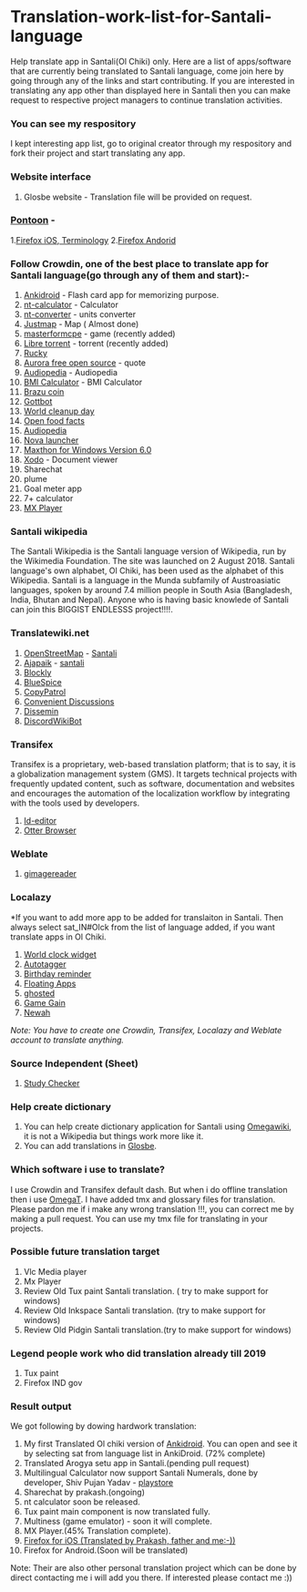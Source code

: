 # Translation-work-list-for-Santali-language
Help translate app in Santali(Ol Chiki) only. Here are a list of apps/software that are currently being translated to Santali language, come join here by going through any of the links and start contributing. If you are interested in translating any app other than displayed here in Santali then you can make request to respective project managers to continue translation activities.

### You can see my respository
I kept interesting app list, go to original creator through my respository and fork their project and start translating any app.
### Website interface
1. Glosbe website - Translation file will be provided on request.
### [Pontoon](https://pontoon.mozilla.org/sat-Olck/) - 
1.[Firefox iOS, Terminology](https://pontoon.mozilla.org/sat-Olck/firefox-for-ios/)
2.[Firefox Andorid](https://pontoon.mozilla.org/sat-Olck/android-l10n/)
### Follow Crowdin, one of the best place to translate app for Santali language(go through any of them and start):-
1. [Ankidroid](https://crowdin.com/project/ankidroid/sat#) - Flash card app for memorizing purpose.
2. [nt-calculator](https://crowdin.com/project/nt-calculator/sat#) - Calculator
3. [nt-converter](https://crowdin.com/project/nt-converter/sat#) - units converter
4. [Justmap](https://crowdin.com/project/justmap/sat#) - Map ( Almost done)
5. [masterformcpe](https://crowdin.com/project/masterformcpe/sat#) - game (recently added)
6. [Libre torrent](https://crowdin.com/project/libretorrent/sat#) - torrent (recently added)
7. [Rucky](https://crowdin.com/project/rucky/sat#) 
8. [Aurora free open source](https://crowdin.com/project/aurorafossorg-happiness/sat#) - quote
9. [Audiopedia](https://crowdin.com/project/audiopedia/sat#) - Audiopedia
10. [BMI Calculator](https://crowdin.com/project/characterdog-bmi-calculator/sat#) - BMI Calculator
11. [Brazu coin](https://crowdin.com/project/brazukcoin-gui-wallet-translat/sat#)
12. [Gottbot](https://crowdin.com/project/gb_Bbn/sat#)
13. [World cleanup day](https://crowdin.com/project/world-cleanup-day/sat#)
14. [Open food facts](https://crowdin.com/project/openfoodfacts/sat#)
15. [Audiopedia](https://crowdin.com/project/uridu/sat#)
16. [Nova launcher](https://crowdin.com/project/nova/sat#)
17. [Maxthon for Windows Version 6.0](https://crowdin.com/project/maxthon-for-pc-translation/sat#)
18. [Xodo](https://crowdin.com/project/xodo/sat#) - Document viewer
19. Sharechat
20. plume
21. Goal meter app
22. 7+ calculator
23. [MX Player](https://crowdin.com/project/mx-video-player/sat#)
### Santali wikipedia
The Santali Wikipedia is the Santali language version of Wikipedia, run by the Wikimedia Foundation. The site was launched on 2 August 2018. Santali language's own alphabet, Ol Chiki, has been used as the alphabet of this Wikipedia. Santali is a language in the Munda subfamily of Austroasiatic languages, spoken by around 7.4 million people in South Asia (Bangladesh, India, Bhutan and Nepal). Anyone who is having basic knowlede of Santali can join this BIGGIST ENDLESSS project!!!!. 
### Translatewiki.net
1. [OpenStreetMap](https://translatewiki.net/wiki/Translating:OpenStreetMap) - [Santali](https://translatewiki.net/w/i.php?title=Special:Translate&group=out-osm-0-all&language=sat&filter=%21translated&action=translate)
2. [Ajapaik](https://translatewiki.net/wiki/Translating:Ajapaik) - [santali](https://translatewiki.net/w/i.php?title=Special:Translate&group=ajapaik&language=sat&filter=%21translated&action=translate)
3. [Blockly](https://translatewiki.net/wiki/Translating:Blockly)
4. [BlueSpice](https://translatewiki.net/wiki/Translating:BlueSpice)
5. [CopyPatrol](https://translatewiki.net/wiki/Translating:CopyPatrol)
6. [Convenient Discussions](https://translatewiki.net/wiki/Translating:Convenient_Discussions)
7. [Dissemin](https://translatewiki.net/wiki/Translating:Dissemin)
8. [DiscordWikiBot](https://translatewiki.net/wiki/Translating:DiscordWikiBot)

### Transifex
Transifex is a proprietary, web-based translation platform; that is to say, it is a globalization management system (GMS). It targets technical projects with frequently updated content, such as software, documentation and websites and encourages the automation of the localization workflow by integrating with the tools used by developers.
1. [Id-editor](https://www.transifex.com/openstreetmap/id-editor/translate/#sat)
2. [Otter Browser](https://www.transifex.com/otter-browser/otter-browser/dashboard/)

### Weblate
1. [gimagereader](https://hosted.weblate.org/projects/gimagereader/translations/)

### Localazy
*If you want to add more app to be added for translaiton in Santali. Then always select sat_IN#Olck from the list of language added, if you want translate apps in Ol Chiki.
1. [World clock widget](https://localazy.com/p/world-clock-widget)
2. [Autotagger](https://localazy.com/p/autotagger)
3. [Birthday reminder](https://localazy.com/p/birthday-reminder)
4. [Floating Apps](https://localazy.com/p/floating-apps)
5. [ghosted](https://localazy.com/p/gh0sted)
6. [Game Gain](https://localazy.com/p/game-gain)
7. [Newah](https://localazy.com/p/newah)

*Note: You have to create one Crowdin, Transifex, Localazy and Weblate account to translate anything.*

### Source Independent (Sheet)
1. [Study Checker](https://docs.google.com/spreadsheets/d/1RB0k7USNxL4eQB4rGcmCsApD_5hAtP6Lx8Sdd_amdI8/edit#gid=0)

### Help create dictionary
1. You can help create dictionary application for Santali using [Omegawiki](http://www.omegawiki.org/Portal:sat), it is not a Wikipedia but things work more like it.
2. You can add translations in [Glosbe](https://glosbe.com/).
### Which software i use to translate?
I use Crowdin and Transifex default dash. But when i do offline translation then i use [OmegaT](https://omegat.org/). I have added tmx and glossary files for translation. Please pardon me if i make any wrong translation !!!, you can correct me by making a pull request. You can use my tmx file for translating in your projects.

### Possible future translation target
1. Vlc Media player
2. Mx Player
3. Review Old Tux paint Santali translation. ( try to make support for windows)
4. Review Old Inkspace Santali translation. (try to make support for windows)
5. Review Old Pidgin Santali translation.(try to make support for windows) 

### Legend people work who did translation already till 2019
1. Tux paint
2. Firefox IND gov

### Result output
We got following by dowing hardwork translation:
1. My first Translated Ol chiki version of [Ankidroid](https://play.google.com/store/apps/details?id=com.ichi2.anki). You can open and see it by selecting sat from language list in AnkiDroid. (72% complete)
2. Translated Arogya setu app in Santali.(pending pull request)
3. Multilingual Calculator now support Santali Numerals, done by developer, Shiv Pujan Yadav - [playstore](https://play.google.com/store/apps/details?id=com.shivtechs.multilingualcalculator)
4. Sharechat by prakash.(ongoing)
5. nt calculator soon be released.
6. Tux paint main component is now translated fully.
7. Multiness (game emulator) - soon it will complete.
8. MX Player.(45% Translation complete).
9. [Firefox for iOS (Translated by Prakash, father and me:-))](https://apps.apple.com/us/app/firefox-private-safe-browser/id989804926)
10. Firefox for Android.(Soon will be translated)

Note: Their are also other personal translation project which can be done by direct contacting me i will add you there. If interested please contact me :))
